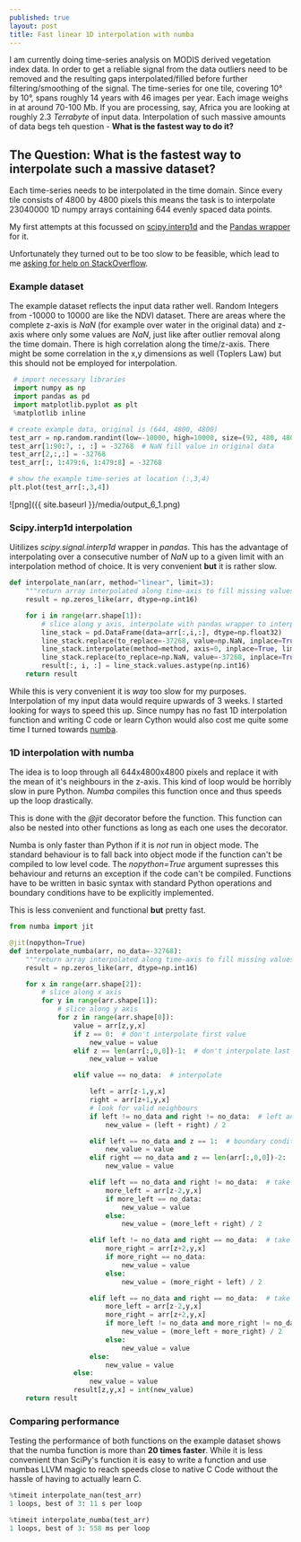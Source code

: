 ```yaml
---
published: true
layout: post
title: Fast linear 1D interpolation with numba
---
```


I am currently doing time-series analysis on MODIS derived vegetation index data. In order to get a reliable signal from the data outliers need to be removed and the resulting gaps interpolated/filled before further filtering/smoothing of the signal. The time-series for one tile, covering 10° by 10°, spans roughly 14 years with 46 images per year. Each image weighs in at around 70-100 Mb. If you are processing, say, Africa you are looking at roughly 2.3 *Terrabyte* of input data. Interpolation of such massive amounts of data begs teh question - **What is the fastest way to do it?**

## The Question: What is the fastest way to interpolate such a massive dataset?

Each time-series needs to be interpolated in the time domain. Since every tile consists of 4800 by 4800 pixels this means the task is to interpolate 23040000 1D numpy arrays containing 644 evenly spaced data points.

My first attempts at this focussed on [scipy.interp1d](http://docs.scipy.org/doc/scipy-0.15.1/reference/generated/scipy.interpolate.interp1d.html) and the [Pandas wrapper](http://pandas-docs.github.io/pandas-docs-travis/missing_data.html#interpolation) for it.

Unfortunately they turned out to be too slow to be feasible, which lead to me [asking for help on StackOverflow](http://stackoverflow.com/questions/30910944/fast-1d-linear-np-nan-interpolation-over-large-3d-array).

### Example dataset
The example dataset reflects the input data rather well. Random Integers from -10000 to 10000 are like the NDVI dataset. There are areas where the complete z-axis is *NaN* (for example over water in the original data) and z-axis where only some values are *NaN*, just like after outlier removal along the time domain. There is high correlation along the time/z-axis. There might be some correlation in the x,y dimensions as well (Toplers Law) but this should not be employed for interpolation.

```python
 # import necessary libraries
 import numpy as np
 import pandas as pd
 import matplotlib.pyplot as plt
 %matplotlib inline

# create example data, original is (644, 4800, 4800)
test_arr = np.random.randint(low=-10000, high=10000, size=(92, 480, 480))
test_arr[1:90:7, :, :] = -32768  # NaN fill value in original data
test_arr[2,:,:] = -32768
test_arr[:, 1:479:6, 1:479:8] = -32768

# show the example time-series at location (:,3,4)
plt.plot(test_arr[:,3,4])
```

![png]({{ site.baseurl }}/media/output_6_1.png)


### Scipy.interp1d interpolation

Uitilizes *scipy.signal.interp1d* wrapper in *pandas*. This has the advantage of interpolating over a consecutive number of *NaN* up to a given limit with an interpolation method of choice.
It is very convenient **but** it is rather slow.

```python
def interpolate_nan(arr, method="linear", limit=3):
    """return array interpolated along time-axis to fill missing values"""
    result = np.zeros_like(arr, dtype=np.int16)

    for i in range(arr.shape[1]):
        # slice along y axis, interpolate with pandas wrapper to interp1d
        line_stack = pd.DataFrame(data=arr[:,i,:], dtype=np.float32)
        line_stack.replace(to_replace=-37268, value=np.NaN, inplace=True)
        line_stack.interpolate(method=method, axis=0, inplace=True, limit=limit)
        line_stack.replace(to_replace=np.NaN, value=-37268, inplace=True)
        result[:, i, :] = line_stack.values.astype(np.int16)
    return result
```

While this is very convenient it is *way* too slow for my purposes. Interpolation of my input data would require upwards of 3 weeks. I started looking for ways to speed this up. Since numpy has no fast 1D interpolation function and writing C code or learn Cython would also cost me quite some time I turned towards [numba](http://numba.pydata.org/).

### 1D interpolation with numba

The idea is to loop through all 644x4800x4800 pixels and replace it with the mean of it's neighbours in the z-axis. This kind of loop would be horribly slow in pure Python. *Numba* compiles this function once and thus speeds up the loop drastically.

This is done with the *@jit* decorator before the function. This function can also be nested into other functions as long as each one uses the decorator.

Numba is only faster than Python if it is *not* run in object mode. The standard behaviour is to fall back into object mode if the function can't be compiled to low level code. The *nopython=True* argument supresses this behaviour and returns an exception if the code can't be compiled. Functions have to be written in basic syntax with standard Python operations and boundary conditions have to be explicitly implemented.

This is less convenient and functional **but** pretty fast.

```python
from numba import jit

@jit(nopython=True)
def interpolate_numba(arr, no_data=-32768):
    """return array interpolated along time-axis to fill missing values"""
    result = np.zeros_like(arr, dtype=np.int16)

    for x in range(arr.shape[2]):
        # slice along x axis
        for y in range(arr.shape[1]):
            # slice along y axis
            for z in range(arr.shape[0]):
                value = arr[z,y,x]
                if z == 0:  # don't interpolate first value
                    new_value = value
                elif z == len(arr[:,0,0])-1:  # don't interpolate last value
                    new_value = value

                elif value == no_data:  # interpolate

                    left = arr[z-1,y,x]
                    right = arr[z+1,y,x]
                    # look for valid neighbours
                    if left != no_data and right != no_data:  # left and right are valid
                        new_value = (left + right) / 2

                    elif left == no_data and z == 1:  # boundary condition left
                        new_value = value
                    elif right == no_data and z == len(arr[:,0,0])-2:  # boundary condition right
                        new_value = value

                    elif left == no_data and right != no_data:  # take second neighbour to the left
                        more_left = arr[z-2,y,x]
                        if more_left == no_data:
                            new_value = value
                        else:
                            new_value = (more_left + right) / 2

                    elif left != no_data and right == no_data:  # take second neighbour to the right
                        more_right = arr[z+2,y,x]
                        if more_right == no_data:
                            new_value = value
                        else:
                            new_value = (more_right + left) / 2

                    elif left == no_data and right == no_data:  # take second neighbour on both sides
                        more_left = arr[z-2,y,x]
                        more_right = arr[z+2,y,x]
                        if more_left != no_data and more_right != no_data:
                            new_value = (more_left + more_right) / 2
                        else:
                            new_value = value
                    else:
                        new_value = value
                else:
                    new_value = value
                result[z,y,x] = int(new_value)
    return result
```

### Comparing performance

Testing the performance of both functions on the example dataset shows that the numba function is more than **20 times faster**. While it is less convenient than SciPy's function it is easy to write a function and use numbas LLVM magic to reach speeds close to native C Code without the hassle of having to actually learn C.

```python
%timeit interpolate_nan(test_arr)
1 loops, best of 3: 11 s per loop

%timeit interpolate_numba(test_arr)
1 loops, best of 3: 558 ms per loop
```
